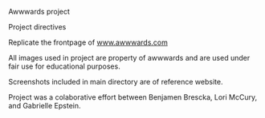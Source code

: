Awwwards project

Project directives 

Replicate the frontpage of www.awwwards.com 

All images used in project are property of awwwards and are used under fair use for educational purposes.

Screenshots included in main directory are of reference website.

Project was a colaborative effort between Benjamen Brescka, Lori McCury, and Gabrielle Epstein.
